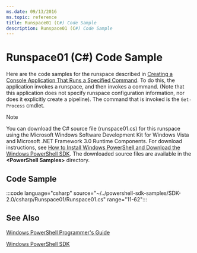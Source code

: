 ```yaml
---
ms.date: 09/13/2016
ms.topic: reference
title: Runspace01 (C#) Code Sample
description: Runspace01 (C#) Code Sample
---
```

# Runspace01 (C#) Code Sample

Here are the code samples for the runspace described in
[Creating a Console Application That Runs a Specified Command](/dotnet/csharp/programming-guide/inside-a-program/hello-world-your-first-program).
To do this, the application invokes a runspace, and then invokes a command. (Note that this
application does not specify runspace configuration information, nor does it explicitly create a
pipeline). The command that is invoked is the `Get-Process` cmdlet.

> [!NOTE]
> You can download the C# source file (runspace01.cs) for this runspace using the Microsoft Windows
> Software Development Kit for Windows Vista and Microsoft .NET Framework 3.0 Runtime Components.
> For download instructions, see
> [How to Install Windows PowerShell and Download the Windows PowerShell SDK](/powershell/scripting/developer/installing-the-windows-powershell-sdk).
> The downloaded source files are available in the **\<PowerShell Samples>** directory.

## Code Sample

:::code language="csharp" source="~/../powershell-sdk-samples/SDK-2.0/csharp/Runspace01/Runspace01.cs" range="11-62":::

## See Also

[Windows PowerShell Programmer's Guide](./windows-powershell-programmer-s-guide.md)

[Windows PowerShell SDK](../windows-powershell-reference.md)
